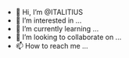 - 👋 Hi, I’m @ITALITIUS
- 👀 I’m interested in ...
- 🌱 I’m currently learning ...
- 💞️ I’m looking to collaborate on ...
- 📫 How to reach me ...

<!---
ITALITIUS/ITALITIUS is a ✨ special ✨ repository because its `README.md` (this file) appears on your GitHub profile.
You can click the Preview link to take a look at your changes.
--->
